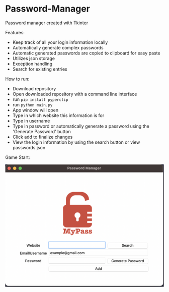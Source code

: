 # Password-Manager

Password manager created with Tkinter
 
Features:
- Keep track of all your login information locally
- Automatically generate complex passwords
- Automatic generated passwords are copied to clipboard for easy paste
- Utilizes json storage
- Exception handling
- Search for existing entries

How to run:
- Download repository
- Open downloaded repository with a command line interface
- run `pip install pyperclip`
- run `python main.py`
- App window will open
- Type in which website this information is for
- Type in username
- Type in password or automatically generate a password using the 'Generate Password' button
- Click add to finalize changes
- View the login information by using the search button or view passwords.json

Game Start:

![alt text](https://github.com/J0K3Rn/Password-Manager/blob/main/screenshots/app.png?raw=true) 
